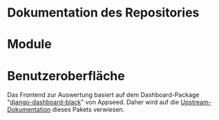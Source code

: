 # Dokumentation des Repositories

# Module


# Benutzeroberfläche

Das Frontend zur Auswertung basiert auf dem Dashboard-Package "[django-dashboard-black](https://github.com/app-generator/django-dashboard-black)" von Appseed. Daher wird auf die [Upstream-Dokumentation](https://docs.appseed.us/admin-dashboards/django-dashboard-black/) dieses Pakets verwiesen.